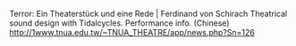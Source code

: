 Terror: Ein Theaterstück und eine Rede | Ferdinand von Schirach
Theatrical sound design with Tidalcycles. 
Performance info. (Chinese)
http://1www.tnua.edu.tw/~TNUA_THEATRE/app/news.php?Sn=126



